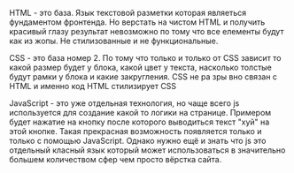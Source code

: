 HTML - это база. Язык текстовой разметки которая являеться фундаментом фронтенда. Но верстать на чистом HTML и получить красивый глазу результат невозможно по тому что все елементы будут как из жопы. Не стилизованные и не функциональные.

CSS - это база номер 2. По тому что только и только от CSS зависит то какой размер будет у блока, какой цвет у текста, насколько толстые будут рамки у блока и какие закругления. CSS не ра зры вно связан с HTML и именно код HTML стилизирует CSS

JavaScript - это уже отдельная технология, но чаще всего js используется для создание какой то логики на странице. Примером будет нажатие на кнопку после которого выводиться текст "хуй" на этой кнопке. Такая прекрасная возможность появляется только и только с помощью JavaScript. Однако нужно ещё и знать что js это отдельный класный язык который может использоваться в значительно большем количеством сфер чем просто вёрстка сайта.